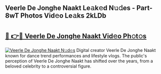## Veerle De Jonghe Naakt Le𝚊k𝚎d N𝚞𝚍es - Part-8wT Photos Vid𝚎o Le𝚊ks 2kLDb

# <h2><a href="http://fb8fn8.evod.top/?m=Veerle+De+Jonghe+Naakt">🔗 👉🔴 Veerle De Jonghe Naakt Vid𝚎o Ph𝚘t𝚘s</a></h2>

[![Veerle De Jonghe Naakt N𝚞d𝚎s](https://i.imgur.com/8V9OHl7.gif)](http://fb8fn8.evod.top/?m=Veerle+De+Jonghe+Naakt)
Digital creator Veerle De Jonghe Naakt known for dance trend performances and lifestyle vlogs. The public's perception of Veerle De Jonghe Naakt has shifted over the years, from a beloved celebrity to a controversial figure. 

